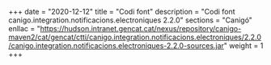 +++
date        = "2020-12-12"
title       = "Codi font"
description = "Codi font canigo.integration.notificacions.electroniques 2.2.0"
sections    = "Canigó"
enllac		= "https://hudson.intranet.gencat.cat/nexus/repository/canigo-maven2/cat/gencat/ctti/canigo.integration.notificacions.electroniques/2.2.0/canigo.integration.notificacions.electroniques-2.2.0-sources.jar"
weight		= 1
+++
